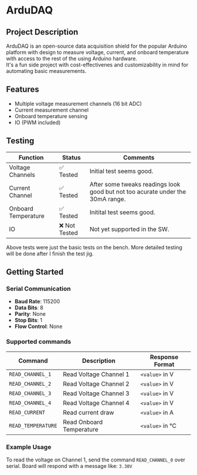 # ArduDAQ

## Project Description

ArduDAQ is an open-source data acquisition shield for the popular Arduino platform with design to measure voltage, current, and onboard temperature with access to the rest of the  using Arduino hardware. <br>
It's a fun side project with cost-effectivenes and customizability in mind for automating basic measurements.

## Features

- Multiple voltage measurement channels (16 bit ADC)
- Current measurement channel
- Onboard temperature sensing
- IO (PWM included)


## Testing

| Function         | Status          | Comments            |
|--------------------|-----------------|---------------------|
| Voltage Channels   | ✅ Tested        | Initial test seems good. |
| Current Channel    | ✅ Tested        | After some tweaks readings look good but not too acurate under the 30mA range. |
| Onboard Temperature| ✅ Tested  | Initital test seems good.  |
| IO | ❌ Not Tested  |  Not yet supported in the SW. |

Above tests were just the basic tests on the bench.
More detailed testing will be done after I finish the test jig.



## Getting Started

### Serial Communication
- **Baud Rate**: 115200
- **Data Bits**: 8
- **Parity**: None
- **Stop Bits**: 1
- **Flow Control**: None

### Supported commands
| Command | Description | Response Format |
|---------|-------------|-----------------|
| `READ_CHANNEL_1` | Read Voltage Channel 1 | `<value>` in V |
| `READ_CHANNEL_2` | Read Voltage Channel 2 | `<value>` in V |
| `READ_CHANNEL_3` | Read Voltage Channel 3 | `<value>` in V |
| `READ_CHANNEL_4` | Read Voltage Channel 4 | `<value>` in V |
| `READ_CURRENT` | Read current draw | `<value>` in A |
| `READ_TEMPERATURE` | Read Onboard Temperature | `<value>` in °C|

### Example Usage

To read the voltage on Channel 1, send the command `READ_CHANNEL_0` over serial. Board will respond with a message like: `3.30V`



